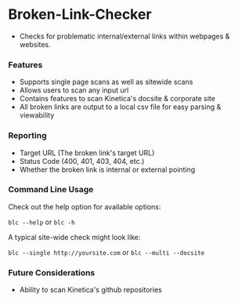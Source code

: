 # Broken-Link-Checker #

* Checks for problematic internal/external links within webpages & websites.

### Features ###

* Supports single page scans as well as sitewide scans
* Allows users to scan any input url
* Contains features to scan Kinetica's docsite & corporate site
* All broken links are output to a local csv file for easy parsing & viewability

### Reporting ###

* Target URL (The broken link's target URL)
* Status Code (400, 401, 403, 404, etc.)
* Whether the broken link is internal or external pointing

### Command Line Usage ###

Check out the help option for available options:

`blc --help`
 or
`blc -h`

A typical site-wide check might look like:

`blc --single http://yoursite.com`
 or
`blc --multi --docsite`

### Future Considerations ###

* Ability to scan Kinetica's github repositories
